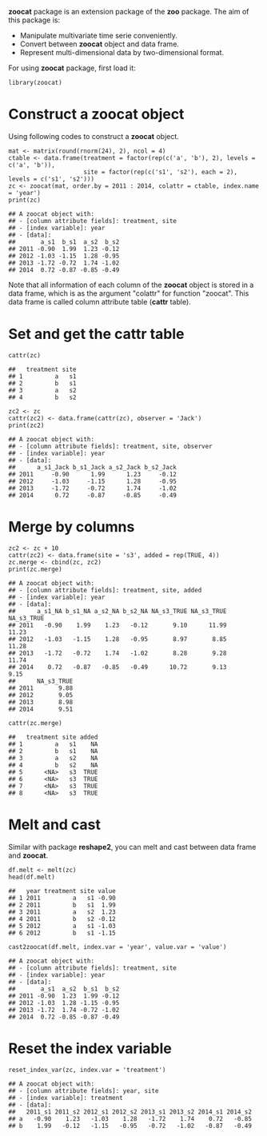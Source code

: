 **zoocat** package is an extension package of the **zoo** package. The
aim of this package is:

-   Manipulate multivariate time serie conveniently.
-   Convert between **zoocat** object and data frame.
-   Represent multi-dimensional data by two-dimensional format.

For using **zoocat** package, first load it:

    library(zoocat)

Construct a **zoocat** object
=============================

Using following codes to construct a **zoocat** object.

    mat <- matrix(round(rnorm(24), 2), ncol = 4)
    ctable <- data.frame(treatment = factor(rep(c('a', 'b'), 2), levels = c('a', 'b')), 
                         site = factor(rep(c('s1', 's2'), each = 2), levels = c('s1', 's2')))
    zc <- zoocat(mat, order.by = 2011 : 2014, colattr = ctable, index.name = 'year')
    print(zc)

    ## A zoocat object with:
    ## - [column attribute fields]: treatment, site
    ## - [index variable]: year
    ## - [data]:
    ##       a_s1  b_s1  a_s2  b_s2
    ## 2011 -0.90  1.99  1.23 -0.12
    ## 2012 -1.03 -1.15  1.28 -0.95
    ## 2013 -1.72 -0.72  1.74 -1.02
    ## 2014  0.72 -0.87 -0.85 -0.49

Note that all information of each column of the **zoocat** object is
stored in a data frame, which is as the argument "colattr" for function
"zoocat". This data frame is called column attribute table (**cattr**
table).

Set and get the **cattr** table
===============================

    cattr(zc)

    ##   treatment site
    ## 1         a   s1
    ## 2         b   s1
    ## 3         a   s2
    ## 4         b   s2

    zc2 <- zc
    cattr(zc2) <- data.frame(cattr(zc), observer = 'Jack')
    print(zc2)

    ## A zoocat object with:
    ## - [column attribute fields]: treatment, site, observer
    ## - [index variable]: year
    ## - [data]:
    ##      a_s1_Jack b_s1_Jack a_s2_Jack b_s2_Jack
    ## 2011     -0.90      1.99      1.23     -0.12
    ## 2012     -1.03     -1.15      1.28     -0.95
    ## 2013     -1.72     -0.72      1.74     -1.02
    ## 2014      0.72     -0.87     -0.85     -0.49

Merge by columns
================

    zc2 <- zc + 10
    cattr(zc2) <- data.frame(site = 's3', added = rep(TRUE, 4))
    zc.merge <- cbind(zc, zc2)
    print(zc.merge)

    ## A zoocat object with:
    ## - [column attribute fields]: treatment, site, added
    ## - [index variable]: year
    ## - [data]:
    ##      a_s1_NA b_s1_NA a_s2_NA b_s2_NA NA_s3_TRUE NA_s3_TRUE NA_s3_TRUE
    ## 2011   -0.90    1.99    1.23   -0.12       9.10      11.99      11.23
    ## 2012   -1.03   -1.15    1.28   -0.95       8.97       8.85      11.28
    ## 2013   -1.72   -0.72    1.74   -1.02       8.28       9.28      11.74
    ## 2014    0.72   -0.87   -0.85   -0.49      10.72       9.13       9.15
    ##      NA_s3_TRUE
    ## 2011       9.88
    ## 2012       9.05
    ## 2013       8.98
    ## 2014       9.51

    cattr(zc.merge)

    ##   treatment site added
    ## 1         a   s1    NA
    ## 2         b   s1    NA
    ## 3         a   s2    NA
    ## 4         b   s2    NA
    ## 5      <NA>   s3  TRUE
    ## 6      <NA>   s3  TRUE
    ## 7      <NA>   s3  TRUE
    ## 8      <NA>   s3  TRUE

Melt and cast
=============

Similar with package **reshape2**, you can melt and cast between data
frame and **zoocat**.

    df.melt <- melt(zc)
    head(df.melt)

    ##   year treatment site value
    ## 1 2011         a   s1 -0.90
    ## 2 2011         b   s1  1.99
    ## 3 2011         a   s2  1.23
    ## 4 2011         b   s2 -0.12
    ## 5 2012         a   s1 -1.03
    ## 6 2012         b   s1 -1.15

    cast2zoocat(df.melt, index.var = 'year', value.var = 'value')

    ## A zoocat object with:
    ## - [column attribute fields]: treatment, site
    ## - [index variable]: year
    ## - [data]:
    ##       a_s1  a_s2  b_s1  b_s2
    ## 2011 -0.90  1.23  1.99 -0.12
    ## 2012 -1.03  1.28 -1.15 -0.95
    ## 2013 -1.72  1.74 -0.72 -1.02
    ## 2014  0.72 -0.85 -0.87 -0.49

Reset the index variable
========================

    reset_index_var(zc, index.var = 'treatment')

    ## A zoocat object with:
    ## - [column attribute fields]: year, site
    ## - [index variable]: treatment
    ## - [data]:
    ##   2011_s1 2011_s2 2012_s1 2012_s2 2013_s1 2013_s2 2014_s1 2014_s2
    ## a   -0.90    1.23   -1.03    1.28   -1.72    1.74    0.72   -0.85
    ## b    1.99   -0.12   -1.15   -0.95   -0.72   -1.02   -0.87   -0.49
